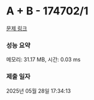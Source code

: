 # A + B - 174702/1 

[문제 링크](https://level.goorm.io/exam/174702/a-b/quiz/1) 

### 성능 요약

메모리: 31.17 MB, 시간: 0.03 ms

### 제출 일자

2025년 05월 28일 17:34:13

